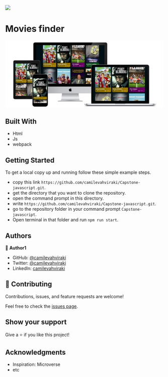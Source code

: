 

![](https://img.shields.io/badge/Microverse-blueviolet)

# Movies finder

![](./src/icons/Movies-samples.png)


## Built With

- Html
- Js
- webpack



 ## Getting Started

To get a local copy up and running follow these simple example steps.

- copy this link `https://github.com/camilevahviraki/Capstone-javascript.git`.
- get the directory that you want to clone the repository.
- open the command prompt in this directory.
- write `https://github.com/camilevahviraki/Capstone-javascript.git`.
- go to the repository folder in your command prompt `Capstone-javascript`.
- Open terminal in that folder and run `npm run start`.



## Authors

👤 **Author1**

- GitHub: [@camilevahviraki](https://github.com/camilevahviraki)
- Twitter: [@camilevahviraki](https://twitter.com/CamileVahviraki)
- LinkedIn: [camilevahviraki](https://www.linkedin.com/in/camile-vahviraki-8180a6232/)


## 🤝 Contributing

Contributions, issues, and feature requests are welcome!

Feel free to check the [issues page](../../issues/).

## Show your support

Give a ⭐️ if you like this project!

## Acknowledgments

- Inspiration: Microverse
- etc